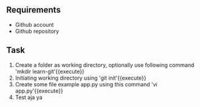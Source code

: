 ## Requirements
- Github account
- Github repository

## Task
1. Create a folder as working directory, optionally use following command 'mkdir learn-git'{{execute}}
2. Initiating working directory using 'git init'{{execute}}
3. Create some file example app.py using this command 'vi app.py'{{execute}}
4. Test aja ya